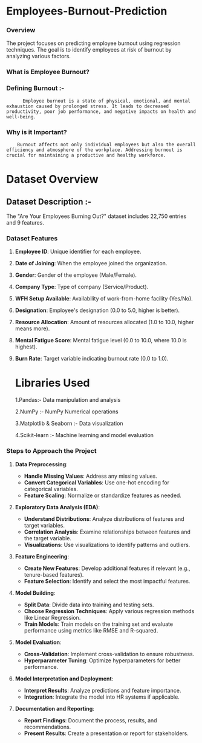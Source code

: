 # Employees-Burnout-Prediction
### Overview
The project focuses on predicting employee burnout using regression techniques. The goal is to identify employees at risk of burnout by analyzing various factors.
### What is Employee Burnout? 
  ### Defining Burnout :- 
          Employee burnout is a state of physical, emotional, and mental exhaustion caused by prolonged stress. It leads to decreased productivity, poor job performance, and negative impacts on health and well-being.

 ### Why is it Important?
        Burnout affects not only individual employees but also the overall efficiency and atmosphere of the workplace. Addressing burnout is crucial for maintaining a productive and healthy workforce.

# Dataset Overview
   ## Dataset Description :-
   The "Are Your Employees Burning Out?" dataset includes 22,750 entries and 9 features.
### Dataset Features
1. **Employee ID**: Unique identifier for each employee.
2. **Date of Joining**: When the employee joined the organization.
3. **Gender**: Gender of the employee (Male/Female).
4. **Company Type**: Type of company (Service/Product).
5. **WFH Setup Available**: Availability of work-from-home facility (Yes/No).
6. **Designation**: Employee's designation (0.0 to 5.0, higher is better).
7. **Resource Allocation**: Amount of resources allocated (1.0 to 10.0, higher means more).
8. **Mental Fatigue Score**: Mental fatigue level (0.0 to 10.0, where 10.0 is highest).
9. **Burn Rate**: Target variable indicating burnout rate (0.0 to 1.0).

    # Libraries Used
     1.Pandas:- Data manipulation and analysis
   
     2.NumPy :- NumPy Numerical operations
   
     3.Matplotlib & Seaborn :- Data visualization
   
     4.Scikit-learn :- Machine learning and model evaluation 

### Steps to Approach the Project

1. **Data Preprocessing**:
   - **Handle Missing Values**: Address any missing values.
   - **Convert Categorical Variables**: Use one-hot encoding for categorical variables.
   - **Feature Scaling**: Normalize or standardize features as needed.

2. **Exploratory Data Analysis (EDA)**:
   - **Understand Distributions**: Analyze distributions of features and target variables.
   - **Correlation Analysis**: Examine relationships between features and the target variable.
   - **Visualizations**: Use visualizations to identify patterns and outliers.

3. **Feature Engineering**:
   - **Create New Features**: Develop additional features if relevant (e.g., tenure-based features).
   - **Feature Selection**: Identify and select the most impactful features.

4. **Model Building**:
   - **Split Data**: Divide data into training and testing sets.
   - **Choose Regression Techniques**: Apply various regression methods like Linear Regression.
   - **Train Models**: Train models on the training set and evaluate performance using metrics like RMSE and R-squared.

5. **Model Evaluation**:
   - **Cross-Validation**: Implement cross-validation to ensure robustness.
   - **Hyperparameter Tuning**: Optimize hyperparameters for better performance.

6. **Model Interpretation and Deployment**:
   - **Interpret Results**: Analyze predictions and feature importance.
   - **Integration**: Integrate the model into HR systems if applicable.

7. **Documentation and Reporting**:
   - **Report Findings**: Document the process, results, and recommendations.
   - **Present Results**: Create a presentation or report for stakeholders.
